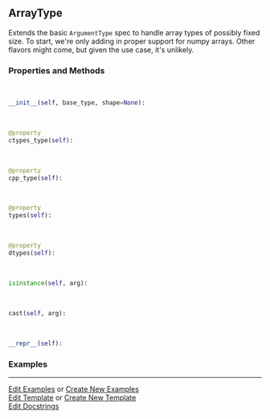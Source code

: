 ## <a id="McUtils.Extensions.ArgumentSignature.ArrayType">ArrayType</a>
Extends the basic `ArgumentType` spec to handle array types of possibly fixed size.
To start, we're only adding in proper support for numpy arrays.
Other flavors might come, but given the use case, it's unlikely.

### Properties and Methods
<a id="McUtils.Extensions.ArgumentSignature.ArrayType.__init__" class="docs-object-method">&nbsp;</a>
```python
__init__(self, base_type, shape=None): 
```

<a id="McUtils.Extensions.ArgumentSignature.ArrayType.ctypes_type" class="docs-object-method">&nbsp;</a>
```python
@property
ctypes_type(self): 
```

<a id="McUtils.Extensions.ArgumentSignature.ArrayType.cpp_type" class="docs-object-method">&nbsp;</a>
```python
@property
cpp_type(self): 
```

<a id="McUtils.Extensions.ArgumentSignature.ArrayType.types" class="docs-object-method">&nbsp;</a>
```python
@property
types(self): 
```

<a id="McUtils.Extensions.ArgumentSignature.ArrayType.dtypes" class="docs-object-method">&nbsp;</a>
```python
@property
dtypes(self): 
```

<a id="McUtils.Extensions.ArgumentSignature.ArrayType.isinstance" class="docs-object-method">&nbsp;</a>
```python
isinstance(self, arg): 
```

<a id="McUtils.Extensions.ArgumentSignature.ArrayType.cast" class="docs-object-method">&nbsp;</a>
```python
cast(self, arg): 
```

<a id="McUtils.Extensions.ArgumentSignature.ArrayType.__repr__" class="docs-object-method">&nbsp;</a>
```python
__repr__(self): 
```

### Examples




___

[Edit Examples](https://github.com/McCoyGroup/McUtils/edit/edit/ci/examples/ci/docs/McUtils/Extensions/ArgumentSignature/ArrayType.md) or 
[Create New Examples](https://github.com/McCoyGroup/McUtils/new/edit/?filename=ci/examples/ci/docs/McUtils/Extensions/ArgumentSignature/ArrayType.md) <br/>
[Edit Template](https://github.com/McCoyGroup/McUtils/edit/edit/ci/docs/ci/docs/McUtils/Extensions/ArgumentSignature/ArrayType.md) or 
[Create New Template](https://github.com/McCoyGroup/McUtils/new/edit/?filename=ci/docs/templates/ci/docs/McUtils/Extensions/ArgumentSignature/ArrayType.md) <br/>
[Edit Docstrings](https://github.com/McCoyGroup/McUtils/edit/edit/McUtils/Extensions/ArgumentSignature.py?message=Update%20Docs)